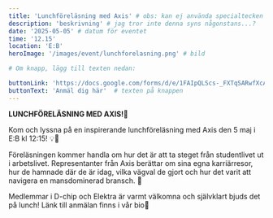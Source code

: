```yaml
---
title: 'Lunchföreläsning med Axis' # obs: kan ej använda specialtecken här!
description: 'beskrivning' # jag tror inte denna syns någonstans...?
date: '2025-05-05' # datum för eventet
time: '12.15'
location: 'E:B'
heroImage: '/images/event/lunchforelasning.png' # bild

# Om knapp, lägg till texten nedan:

buttonLink: 'https://docs.google.com/forms/d/e/1FAIpQLScs-_FXTqSARwfXcAihOGdl_VfOEj1VIOGS6qNHfir2B4_8Ow/viewform?fbclid=PAZXh0bgNhZW0CMTEAAadngNjmm1uxqDRRYFGTpyRcbryWrnw_ExAPbRBonnmZW14MQH_hgzsQnUWPAw_aem_vBSSquU7euUscbmW3Z1x7g'  # länk
buttonText: 'Anmäl dig här'  # texten på knappen
---
```


<b>LUNCHFÖRELÄSNING MED AXIS!</b>🌸

Kom och lyssna på en inspirerande lunchföreläsning med Axis den 5 maj i E:B kl 12:15! 💡💖

Föreläsningen kommer handla om hur det är att ta steget från studentlivet ut i arbetslivet. Representanter från Axis berättar om sina egna karriärresor, hur de hamnade där de är idag, vilka vägval de gjort och hur det varit att navigera en mansdominerad bransch. 🫶

Medlemmar i D-chip och Elektra är varmt välkomna och självklart bjuds det på lunch! Länk till anmälan finns i vår bio🥰
